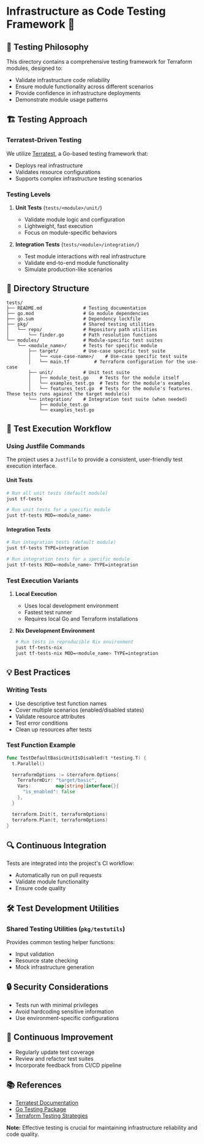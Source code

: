 # Infrastructure as Code Testing Framework 🧪

## 📘 Testing Philosophy

This directory contains a comprehensive testing framework for Terraform modules, designed to:
- Validate infrastructure code reliability
- Ensure module functionality across different scenarios
- Provide confidence in infrastructure deployments
- Demonstrate module usage patterns

## 🏗️ Testing Approach

### Terratest-Driven Testing

We utilize [Terratest](https://github.com/gruntwork-io/terratest), a Go-based testing framework that:
- Deploys real infrastructure
- Validates resource configurations
- Supports complex infrastructure testing scenarios

### Testing Levels

1. **Unit Tests** (`tests/<module>/unit/`)
   - Validate module logic and configuration
   - Lightweight, fast execution
   - Focus on module-specific behaviors

2. **Integration Tests** (`tests/<module>/integration/`)
   - Test module interactions with real infrastructure
   - Validate end-to-end module functionality
   - Simulate production-like scenarios

## 📂 Directory Structure

```text
tests/
├── README.md               # Testing documentation
├── go.mod                  # Go module dependencies
├── go.sum                  # Dependency lockfile
├── pkg/                    # Shared testing utilities
│   └── repo/               # Repository path utilities
│       └── finder.go       # Path resolution functions
└── modules/                # Module-specific test suites
    └── <module_name>/      # Tests for specific module
        ├── target/         # Use-case specific test suite
        │   └── <use-case-name>/    # Use-case specific test suite
        │   └── main.tf         # Terraform configuration for the use-case
        ├── unit/           # Unit test suite
        │   ├── module_test.go    # Tests for the module itself
        │   └── examples_test.go  # Tests for the module's examples
        │   └── features_test.go  # Tests for the module's features. These tests runs against the target module(s)
        └── integration/    # Integration test suite (when needed)
            ├── module_test.go
            └── examples_test.go
```

## 🚀 Test Execution Workflow

### Using Justfile Commands

The project uses a `Justfile` to provide a consistent, user-friendly test execution interface.

#### Unit Tests

```bash
# Run all unit tests (default module)
just tf-tests

# Run unit tests for a specific module
just tf-tests MOD=<module_name>
```

#### Integration Tests

```bash
# Run integration tests (default module)
just tf-tests TYPE=integration

# Run integration tests for a specific module
just tf-tests MOD=<module_name> TYPE=integration
```

### Test Execution Variants

1. **Local Execution**
   - Uses local development environment
   - Fastest test runner
   - Requires local Go and Terraform installations

2. **Nix Development Environment**
   ```bash
   # Run tests in reproducible Nix environment
   just tf-tests-nix
   just tf-tests-nix MOD=<module_name> TYPE=integration
   ```

## 💡 Best Practices

### Writing Tests

- Use descriptive test function names
- Cover multiple scenarios (enabled/disabled states)
- Validate resource attributes
- Test error conditions
- Clean up resources after tests

### Test Function Example

```go
func TestDefaultBasicUnitIsDisabled(t *testing.T) {
  t.Parallel()

  terraformOptions := &terraform.Options{
    TerraformDir: "target/basic",
    Vars:         map[string]interface{}{
      "is_enabled": false
    },
  }

  terraform.Init(t, terraformOptions)
  terraform.Plan(t, terraformOptions)
}
```

## 🔍 Continuous Integration

Tests are integrated into the project's CI workflow:
- Automatically run on pull requests
- Validate module functionality
- Ensure code quality

## 🛠️ Test Development Utilities

### Shared Testing Utilities (`pkg/testutils`)

Provides common testing helper functions:
- Input validation
- Resource state checking
- Mock infrastructure generation

## 🔒 Security Considerations

- Tests run with minimal privileges
- Avoid hardcoding sensitive information
- Use environment-specific configurations

## 🔄 Continuous Improvement

- Regularly update test coverage
- Review and refactor test suites
- Incorporate feedback from CI/CD pipeline

## 📚 References

- [Terratest Documentation](https://terratest.gruntwork.io/)
- [Go Testing Package](https://golang.org/pkg/testing/)
- [Terraform Testing Strategies](https://www.terraform.io/docs/extend/testing/index.html)

**Note:** Effective testing is crucial for maintaining infrastructure reliability and code quality.
